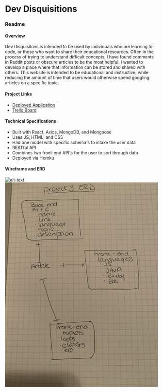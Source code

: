 # Dev Disquisitions
### Readme

#### Overview
Dev Disquisitons is intended to be used by individuals who are learning to code, or those who want to share their educational resources. Often in the process of trying to understand difficult concepts, I have found comments in Reddit posts or obscure articles to be the most helpful. I wanted to develop a place where that information can be stored and shared with others. This website is intended to be educational and instructive, while reducing the amount of time that users would otherwise spend googling articles on a specific topic. 

#### Project Links
* [Deployed Application](https://dev-disquisitions.herokuapp.com/)
* [Trello Board](https://trello.com/b/AYzosc05/devdisquisitions)

#### Technical Specifications
* Built with React, Axios, MongoDB, and Mongoose
* Uses JS, HTML, and CSS
* Had one model with specific schema's to intake the user data
* RESTful API
* Combines two front-end API's for the user to sort through data
* Deployed via Heroku

#### Wireframe and ERD
![alt-text](src/wireframe.jpg "Wireframe")
![alt-text](./client/public/IMG_8091.jpg "ERD") 